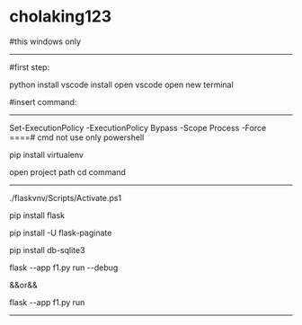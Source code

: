 # cholaking123

#this windows only
*************************
#first step:

python install
vscode install
open vscode 
open new terminal

#insert command:

*************************
Set-ExecutionPolicy -ExecutionPolicy Bypass -Scope Process -Force                         ====# cmd not use only powershell

pip install virtualenv

open project path cd command
********************************


 ./flaskvnv/Scripts/Activate.ps1
 
 
 pip install flask
 
 pip install -U flask-paginate
 
 pip install db-sqlite3


flask --app f1.py run --debug   

&&or&&

flask --app f1.py run

********
